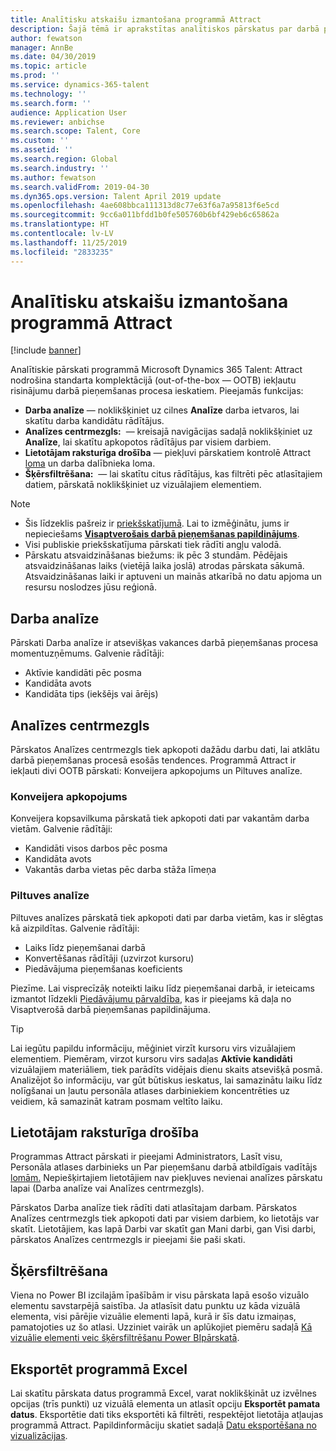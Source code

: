 ```yaml
---
title: Analītisku atskaišu izmantošana programmā Attract
description: Šajā tēmā ir aprakstītas analītiskos pārskatus par darbā pieņemšanas procesa ieskatiem programmā Microsoft Dynamics 365 Talent - Attract
author: fewatson
manager: AnnBe
ms.date: 04/30/2019
ms.topic: article
ms.prod: ''
ms.service: dynamics-365-talent
ms.technology: ''
ms.search.form: ''
audience: Application User
ms.reviewer: anbichse
ms.search.scope: Talent, Core
ms.custom: ''
ms.assetid: ''
ms.search.region: Global
ms.search.industry: ''
ms.author: fewatson
ms.search.validFrom: 2019-04-30
ms.dyn365.ops.version: Talent April 2019 update
ms.openlocfilehash: 4ae608bbca111313d8c77e63f6a7a95813f6e5cd
ms.sourcegitcommit: 9cc6a011bfdd1b0fe505760b6bf429eb6c65862a
ms.translationtype: HT
ms.contentlocale: lv-LV
ms.lasthandoff: 11/25/2019
ms.locfileid: "2833235"
---
```

# <a name="use-analytic-reports-in-attract"></a>Analītisku atskaišu izmantošana programmā Attract

[!include [banner](includes/banner.md)]

Analītiskie pārskati programmā Microsoft Dynamics 365 Talent: Attract nodrošina standarta komplektācijā (out-of-the-box — OOTB) iekļautu risinājumu darbā pieņemšanas procesa ieskatiem. Pieejamās funkcijas:

- **Darba analīze** — noklikšķiniet uz cilnes **Analīze** darba ietvaros, lai skatītu darba kandidātu rādītājus.
- **Analīzes centrmezgls:**  — kreisajā navigācijas sadaļā noklikšķiniet uz **Analīze**, lai skatītu apkopotos rādītājus par visiem darbiem.
- **Lietotājam raksturīga drošība** — piekļuvi pārskatiem kontrolē Attract [loma](security-attract.md) un darba dalībnieka loma.
- **Šķērsfiltrēšana:**  — lai skatītu citus rādītājus, kas filtrēti pēc atlasītajiem datiem, pārskatā noklikšķiniet uz vizuālajiem elementiem.

>[!NOTE] 
>- Šis līdzeklis pašreiz ir [priekšskatījumā](access-preview-feature.md). Lai to izmēģinātu, jums ir nepieciešams [**Visaptverošais darbā pieņemšanas papildinājums**](attract-comprehensive-hiring.md).
>- Visi publiskie priekšskatījuma pārskati tiek rādīti angļu valodā.
>- Pārskatu atsvaidzināšanas biežums: ik pēc 3 stundām. Pēdējais atsvaidzināšanas laiks (vietējā laika joslā) atrodas pārskata sākumā. Atsvaidzināšanas laiki ir aptuveni un mainās atkarībā no datu apjoma un resursu noslodzes jūsu reģionā.

## <a name="job-analytics"></a>Darba analīze

Pārskati Darba analīze ir atsevišķas vakances darbā pieņemšanas procesa momentuzņēmums.  Galvenie rādītāji:

- Aktīvie kandidāti pēc posma
- Kandidāta avots
- Kandidāta tips (iekšējs vai ārējs)

## <a name="analytics-hub"></a>Analīzes centrmezgls

Pārskatos Analīzes centrmezgls tiek apkopoti dažādu darbu dati, lai atklātu darbā pieņemšanas procesā esošās tendences. Programmā Attract ir iekļauti divi OOTB pārskati: Konveijera apkopojums un Piltuves analīze.

### <a name="pipeline-summary"></a>Konveijera apkopojums

Konveijera kopsavilkuma pārskatā tiek apkopoti dati par vakantām darba vietām. Galvenie rādītāji:

- Kandidāti visos darbos pēc posma
- Kandidāta avots
- Vakantās darba vietas pēc darba stāža līmeņa

### <a name="funnel-analysis"></a>Piltuves analīze

Piltuves analīzes pārskatā tiek apkopoti dati par darba vietām, kas ir slēgtas kā aizpildītas. Galvenie rādītāji:

- Laiks līdz pieņemšanai darbā
- Konvertēšanas rādītāji (uzvirzot kursoru)
- Piedāvājuma pieņemšanas koeficients

Piezīme. Lai visprecīzāķ noteikti laiku līdz pieņemšanai darbā, ir ieteicams izmantot līdzekli [Piedāvājumu pārvaldība](offer-setup.md), kas ir pieejams kā daļa no Visaptverošā darbā pieņemšanas papildinājuma.

>[!TIP] 
>Lai iegūtu papildu informāciju, mēģiniet virzīt kursoru virs vizuālajiem elementiem. Piemēram, virzot kursoru virs sadaļas **Aktīvie kandidāti** vizuālajiem materiāliem, tiek parādīts vidējais dienu skaits atsevišķā posmā. Analizējot šo informāciju, var gūt būtiskus ieskatus, lai samazinātu laiku līdz nolīgšanai un ļautu personāla atlases darbiniekiem koncentrēties uz veidiem, kā samazināt katram posmam veltīto laiku.

## <a name="user-specific-security"></a>Lietotājam raksturīga drošība

Programmas Attract pārskati ir pieejami Administrators, Lasīt visu, Personāla atlases darbinieks un Par pieņemšanu darbā atbildīgais vadītājs [lomām.](security-attract.md) Nepiešķirtajiem lietotājiem nav piekļuves nevienai analīzes pārskatu lapai (Darba analīze vai Analīzes centrmezgls).

Pārskatos Darba analīze tiek rādīti dati atlasītajam darbam. Pārskatos Analīzes centrmezgls tiek apkopoti dati par visiem darbiem, ko lietotājs var skatīt. Lietotājiem, kas lapā Darbi var skatīt gan Mani darbi, gan Visi darbi, pārskatos Analīzes centrmezgls ir pieejami šie paši skati.

## <a name="cross-filter"></a>Šķērsfiltrēšana

Viena no Power BI izcilajām īpašībām ir visu pārskata lapā esošo vizuālo elementu savstarpējā saistība. Ja atlasīsit datu punktu uz kāda vizuālā elementa, visi pārējie vizuālie elementi lapā, kurā ir šīs datu izmaiņas, pamatojoties uz šo atlasi. Uzziniet vairāk un aplūkojiet piemēru sadaļā [Kā vizuālie elementi veic šķērsfiltrēšanu Power BIpārskatā](https://docs.microsoft.com/power-bi/consumer/end-user-interactions).

## <a name="export-to-excel"></a>Eksportēt programmā Excel

Lai skatītu pārskata datus programmā Excel, varat noklikšķināt uz izvēlnes opcijas (trīs punkti) uz vizuālā elementa un atlasīt opciju **Eksportēt pamata datus**. Eksportētie dati tiks eksportēti kā filtrēti, respektējot lietotāja atļaujas programmā Attract. Papildinformāciju skatiet sadaļā [Datu eksportēšana no vizualizācijas](https://docs.microsoft.com/power-bi/visuals/power-bi-visualization-export-data).

